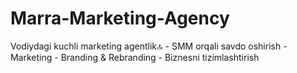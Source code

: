 # Marra-Marketing-Agency
Vodiydagi kuchli marketing agentlik🔝 - SMM orqali savdo oshirish - Marketing - Branding &amp; Rebranding - Biznesni tizimlashtirish 
